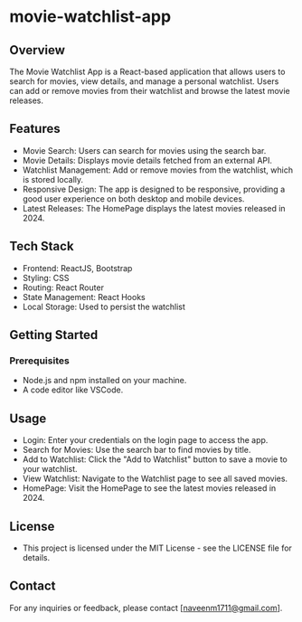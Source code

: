 # movie-watchlist-app
## Overview
The Movie Watchlist App is a React-based application that allows users to search for movies, view details, and manage a personal watchlist. Users can add or remove movies from their watchlist and browse the latest movie releases.

## Features
- Movie Search: Users can search for movies using the search bar.
- Movie Details: Displays movie details fetched from an external API.
- Watchlist Management: Add or remove movies from the watchlist, which is stored locally.
- Responsive Design: The app is designed to be responsive, providing a good user experience on both desktop and mobile devices.
- Latest Releases: The HomePage displays the latest movies released in 2024.

## Tech Stack
- Frontend: ReactJS, Bootstrap
- Styling: CSS
- Routing: React Router
- State Management: React Hooks
- Local Storage: Used to persist the watchlist

## Getting Started
### Prerequisites
- Node.js and npm installed on your machine.
- A code editor like VSCode.

 ## Usage
- Login: Enter your credentials on the login page to access the app.
- Search for Movies: Use the search bar to find movies by title.
- Add to Watchlist: Click the "Add to Watchlist" button to save a movie to your watchlist.
- View Watchlist: Navigate to the Watchlist page to see all saved movies.
- HomePage: Visit the HomePage to see the latest movies released in 2024.

## License
- This project is licensed under the MIT License - see the LICENSE file for details.

## Contact
For any inquiries or feedback, please contact [naveenm1711@gmail.com].

